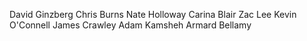 David Ginzberg
Chris Burns
Nate Holloway
Carina Blair
Zac Lee
Kevin O'Connell
James Crawley
Adam Kamsheh
Armard Bellamy
